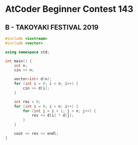 # AtCoder Beginner Contest 143
## B - TAKOYAKI FESTIVAL 2019
```cpp
#include <iostream>
#include <vector>

using namespace std;

int main() {
    int n;
    cin >> n;

    vector<int> d(n);
    for (int i = 0; i < n; i++) {
        cin >> d[i];
    }

    int res = 0;
    for (int i = 0; i < n; i++) {
        for (int j = i + 1; j < n; j++) {
            res += d[i] * d[j];
        }
    }

    cout << res << endl;
}
```
